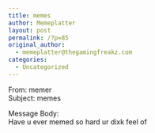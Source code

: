 ```yaml
---
title: memes
author: Memeplatter
layout: post
permalink: /?p=85
original_author:
  - memeplatter@thegamingfreakz.com
categories:
  - Uncategorized
---
```

From: memer  
Subject: memes

Message Body:  
Have u ever memed so hard ur dixk feel of